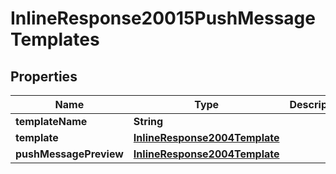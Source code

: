 

# InlineResponse20015PushMessageTemplates


## Properties

Name | Type | Description | Notes
------------ | ------------- | ------------- | -------------
**templateName** | **String** |  |  [optional]
**template** | [**InlineResponse2004Template**](InlineResponse2004Template.md) |  |  [optional]
**pushMessagePreview** | [**InlineResponse2004Template**](InlineResponse2004Template.md) |  |  [optional]



